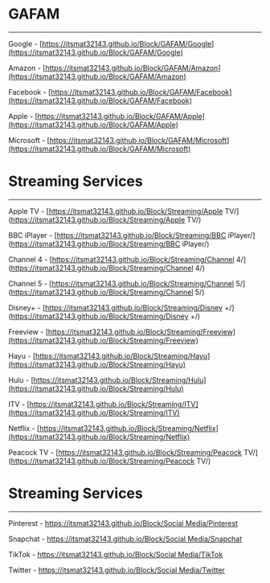 # GAFAM
***
Google - [https://itsmat32143.github.io/Block/GAFAM/Google](https://itsmat32143.github.io/Block/GAFAM/Google)

Amazon - [https://itsmat32143.github.io/Block/GAFAM/Amazon](https://itsmat32143.github.io/Block/GAFAM/Amazon)

Facebook - [https://itsmat32143.github.io/Block/GAFAM/Facebook](https://itsmat32143.github.io/Block/GAFAM/Facebook)

Apple - [https://itsmat32143.github.io/Block/GAFAM/Apple](https://itsmat32143.github.io/Block/GAFAM/Apple)

Microsoft - [https://itsmat32143.github.io/Block/GAFAM/Microsoft](https://itsmat32143.github.io/Block/GAFAM/Microsoft)


# Streaming Services
***
Apple TV - [https://itsmat32143.github.io/Block/Streaming/Apple TV/](https://itsmat32143.github.io/Block/Streaming/Apple TV/)

BBC iPlayer - [https://itsmat32143.github.io/Block/Streaming/BBC iPlayer/](https://itsmat32143.github.io/Block/Streaming/BBC iPlayer/)

Channel 4 - [https://itsmat32143.github.io/Block/Streaming/Channel 4/](https://itsmat32143.github.io/Block/Streaming/Channel 4/)

Channel 5 - [https://itsmat32143.github.io/Block/Streaming/Channel 5/](https://itsmat32143.github.io/Block/Streaming/Channel 5/)

Disney+ - [https://itsmat32143.github.io/Block/Streaming/Disney +/](https://itsmat32143.github.io/Block/Streaming/Disney +/)

Freeview - [https://itsmat32143.github.io/Block/Streaming/Freeview](https://itsmat32143.github.io/Block/Streaming/Freeview)

Hayu - [https://itsmat32143.github.io/Block/Streaming/Hayu](https://itsmat32143.github.io/Block/Streaming/Hayu)

Hulu - [https://itsmat32143.github.io/Block/Streaming/Hulu](https://itsmat32143.github.io/Block/Streaming/Hulu)

ITV - [https://itsmat32143.github.io/Block/Streaming/ITV](https://itsmat32143.github.io/Block/Streaming/ITV)

Netflix - [https://itsmat32143.github.io/Block/Streaming/Netflix](https://itsmat32143.github.io/Block/Streaming/Netflix)

Peacock TV - [https://itsmat32143.github.io/Block/Streaming/Peacock TV/](https://itsmat32143.github.io/Block/Streaming/Peacock TV/)


# Streaming Services
***
Pinterest - [https://itsmat32143.github.io/Block/Social Media/Pinterest](https://itsmat32143.github.io/Block/Streaming/Pinterest)

Snapchat - [https://itsmat32143.github.io/Block/Social Media/Snapchat](https://itsmat32143.github.io/Block/Streaming/Snapchat)

TikTok - [https://itsmat32143.github.io/Block/Social Media/TikTok](https://itsmat32143.github.io/Block/Streaming/TikTok)

Twitter - [https://itsmat32143.github.io/Block/Social Media/Twitter](https://itsmat32143.github.io/Block/Streaming/Twitter)
